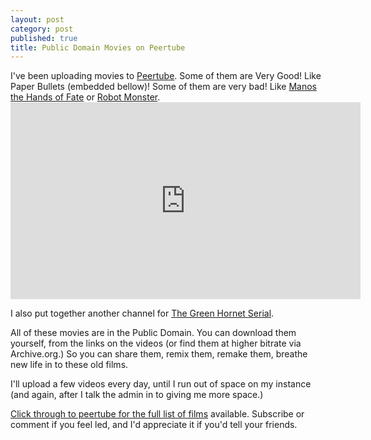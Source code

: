 ```yaml
---
layout: post
category: post
published: true
title: Public Domain Movies on Peertube
---
```

I've been uploading movies to [Peertube](https://peertube.mastodon.host/video-channels/cda629a1-b4fa-40fb-be8a-342ba117a1fb/videos). Some of them are Very Good! Like Paper Bullets (embedded bellow)! Some of them are very bad! Like [Manos the Hands of Fate](https://peertube.mastodon.host/videos/watch/2f7f8203-349e-4292-82ec-cd19e77a8817) or [Robot Monster](https://peertube.mastodon.host/videos/watch/98920430-da69-4bf0-9b5a-7cc76bf75d8b). <iframe width="560" height="315" sandbox="allow-same-origin allow-scripts" src="https://peertube.mastodon.host/videos/embed/1a1a5dae-4b36-48a0-bc0c-01f3f8967893" frameborder="0" allowfullscreen></iframe>

I also put together another channel for [The Green Hornet Serial](https://peertube.mastodon.host/video-channels/greenhornet/videos).

All of these movies are in the Public Domain. You can download them yourself, from the links on the videos (or find them at higher bitrate via Archive.org.) So you can share them, remix them, remake them, breathe new life in to these old films. 

I'll upload a few videos every day, until I run out of space on my instance (and again, after I talk the admin in to giving me more space.) 

[Click through to peertube for the full list of films](https://peertube.mastodon.host/accounts/ajroach42/videos) available. Subscribe or comment if you feel led, and I'd appreciate it if you'd tell your friends.
